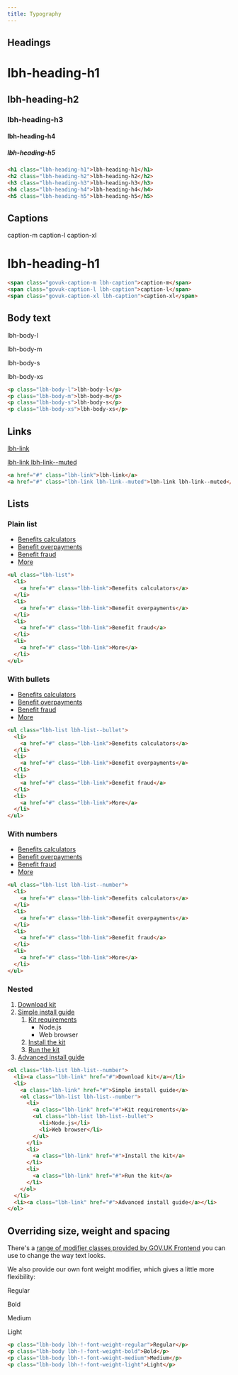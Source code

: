 ```yaml
---
title: Typography
---
```


## Headings

<h1 class="lbh-heading-h1">lbh-heading-h1</h1>
<h2 class="lbh-heading-h2">lbh-heading-h2</h2>
<h3 class="lbh-heading-h3">lbh-heading-h3</h3>
<h4 class="lbh-heading-h4">lbh-heading-h4</h4>
<h5 class="lbh-heading-h5">lbh-heading-h5</h5>

```html
<h1 class="lbh-heading-h1">lbh-heading-h1</h1>
<h2 class="lbh-heading-h2">lbh-heading-h2</h2>
<h3 class="lbh-heading-h3">lbh-heading-h3</h3>
<h4 class="lbh-heading-h4">lbh-heading-h4</h4>
<h5 class="lbh-heading-h5">lbh-heading-h5</h5>
```

## Captions

<span class="govuk-caption-m lbh-caption">caption-m</span>
<span class="govuk-caption-l lbh-caption">caption-l</span>
<span class="govuk-caption-xl lbh-caption">caption-xl</span>

<h1 class="lbh-heading-h1">lbh-heading-h1</h1>

```html
<span class="govuk-caption-m lbh-caption">caption-m</span>
<span class="govuk-caption-l lbh-caption">caption-l</span>
<span class="govuk-caption-xl lbh-caption">caption-xl</span>
```

## Body text

<p class="lbh-body-l">lbh-body-l</p>
<p class="lbh-body-m">lbh-body-m</p>
<p class="lbh-body-s">lbh-body-s</p>
<p class="lbh-body-xs">lbh-body-xs</p>

```html
<p class="lbh-body-l">lbh-body-l</p>
<p class="lbh-body-m">lbh-body-m</p>
<p class="lbh-body-s">lbh-body-s</p>
<p class="lbh-body-xs">lbh-body-xs</p>
```

## Links

<p class="lbh-body">
    <a href="#" class="lbh-link">lbh-link</a>
</p>
<p class="lbh-body">
    <a href="#" class="lbh-link lbh-link--muted">lbh-link lbh-link--muted</a>
</p>

```html
<a href="#" class="lbh-link">lbh-link</a>
<a href="#" class="lbh-link lbh-link--muted">lbh-link lbh-link--muted</a>
```

## Lists

### Plain list

<ul class="lbh-list">
  <li>
    <a href="#" class="lbh-link">Benefits calculators</a>
  </li>
  <li>
    <a href="#" class="lbh-link">Benefit overpayments</a>
  </li>
  <li>
    <a href="#" class="lbh-link">Benefit fraud</a>
  </li>
  <li>
    <a href="#" class="lbh-link">More</a>
  </li>
</ul>

```html
<ul class="lbh-list">
  <li>
    <a href="#" class="lbh-link">Benefits calculators</a>
  </li>
  <li>
    <a href="#" class="lbh-link">Benefit overpayments</a>
  </li>
  <li>
    <a href="#" class="lbh-link">Benefit fraud</a>
  </li>
  <li>
    <a href="#" class="lbh-link">More</a>
  </li>
</ul>
```

### With bullets

<ul class="lbh-list lbh-list--bullet">
  <li>
    <a href="#" class="lbh-link">Benefits calculators</a>
  </li>
  <li>
    <a href="#" class="lbh-link">Benefit overpayments</a>
  </li>
  <li>
    <a href="#" class="lbh-link">Benefit fraud</a>
  </li>
  <li>
    <a href="#" class="lbh-link">More</a>
  </li>
</ul>

```html
<ul class="lbh-list lbh-list--bullet">
  <li>
    <a href="#" class="lbh-link">Benefits calculators</a>
  </li>
  <li>
    <a href="#" class="lbh-link">Benefit overpayments</a>
  </li>
  <li>
    <a href="#" class="lbh-link">Benefit fraud</a>
  </li>
  <li>
    <a href="#" class="lbh-link">More</a>
  </li>
</ul>
```

### With numbers

<ul class="lbh-list lbh-list--number">
  <li>
    <a href="#" class="lbh-link">Benefits calculators</a>
  </li>
  <li>
    <a href="#" class="lbh-link">Benefit overpayments</a>
  </li>
  <li>
    <a href="#" class="lbh-link">Benefit fraud</a>
  </li>
  <li>
    <a href="#" class="lbh-link">More</a>
  </li>
</ul>

```html
<ul class="lbh-list lbh-list--number">
  <li>
    <a href="#" class="lbh-link">Benefits calculators</a>
  </li>
  <li>
    <a href="#" class="lbh-link">Benefit overpayments</a>
  </li>
  <li>
    <a href="#" class="lbh-link">Benefit fraud</a>
  </li>
  <li>
    <a href="#" class="lbh-link">More</a>
  </li>
</ul>
```

### Nested

<ol class="lbh-list lbh-list--number">
  <li><a class="lbh-link" href="#">Download kit</a></li>
  <li>
    <a class="lbh-link" href="#">Simple install guide</a>
    <ol class="lbh-list lbh-list--number">
      <li>
        <a class="lbh-link" href="#">Kit requirements</a>
        <ul class="lbh-list lbh-list--bullet">
          <li>Node.js</li>
          <li>Web browser</li>
        </ul>
      </li>
      <li>
        <a class="lbh-link" href="#">Install the kit</a>
      </li>
      <li>
        <a class="lbh-link" href="#">Run the kit</a>
      </li>
    </ol>
  </li>
  <li><a class="lbh-link" href="#">Advanced install guide</a></li>
</ol>

```html
<ol class="lbh-list lbh-list--number">
  <li><a class="lbh-link" href="#">Download kit</a></li>
  <li>
    <a class="lbh-link" href="#">Simple install guide</a>
    <ol class="lbh-list lbh-list--number">
      <li>
        <a class="lbh-link" href="#">Kit requirements</a>
        <ul class="lbh-list lbh-list--bullet">
          <li>Node.js</li>
          <li>Web browser</li>
        </ul>
      </li>
      <li>
        <a class="lbh-link" href="#">Install the kit</a>
      </li>
      <li>
        <a class="lbh-link" href="#">Run the kit</a>
      </li>
    </ol>
  </li>
  <li><a class="lbh-link" href="#">Advanced install guide</a></li>
</ol>
```

## Overriding size, weight and spacing

There's a [range of modifier classes provided by GOV.UK Frontend](https://design-system.service.gov.uk/styles/typography/) you can use to change the way text looks.

We also provide our own font weight modifier, which gives a little more flexibility:

<p class="lbh-body lbh-!-font-weight-regular">Regular</p>
<p class="lbh-body lbh-!-font-weight-bold">Bold</p>
<p class="lbh-body lbh-!-font-weight-medium">Medium</p>
<p class="lbh-body lbh-!-font-weight-light">Light</p>

```html
<p class="lbh-body lbh-!-font-weight-regular">Regular</p>
<p class="lbh-body lbh-!-font-weight-bold">Bold</p>
<p class="lbh-body lbh-!-font-weight-medium">Medium</p>
<p class="lbh-body lbh-!-font-weight-light">Light</p>
```
